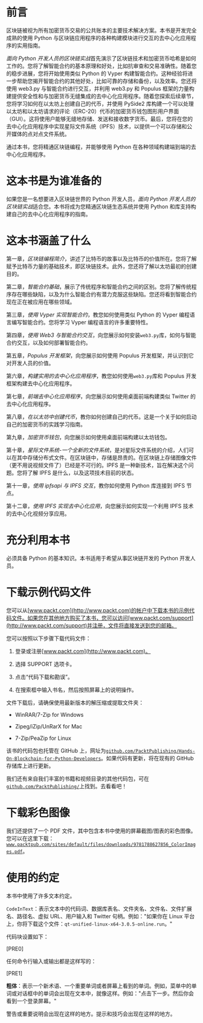 # 前言

区块链被视为所有加密货币交易的公共账本的主要技术解决方案。本书是开发完全成熟的使用 Python 与区块链应用程序的各种构建模块进行交互的去中心化应用程序的实用指南。

*面向 Python 开发人员的区块链实战*首先演示了区块链技术和加密货币哈希是如何工作的。您将了解智能合约的基本原理和好处，比如抗审查和交易准确性。随着您的稳步进展，您将开始使用类似 Python 的 Vyper 构建智能合约。这种经验将进一步帮助您揭开智能合约的其他好处，比如可靠的存储和备份，以及效率。您还将使用 web3.py 与智能合约进行交互，并利用 web3.py 和 Populus 框架的力量构建提供安全性和与加密货币无缝集成的去中心化应用程序。随着您探索后续章节，您将学习如何在以太坊上创建自己的代币，并使用 PySide2 库构建一个可以处理以太坊和以太坊请求的评论（ERC-20）代币的加密货币钱包图形用户界面（GUI）。这将使用户能够无缝地存储、发送和接收数字货币。最后，您将在您的去中心化应用程序中实现星际文件系统（IPFS）技术，以提供一个可以存储和公开媒体的点对点文件系统。

通过本书，您将精通区块链编程，并能够使用 Python 在各种领域构建端到端的去中心化应用程序。

# 这本书是为谁准备的

如果您是一名想要进入区块链世界的 Python 开发人员，*面向 Python 开发人员的区块链实战*适合您。本书将成为您精通区块链生态系统并使用 Python 和库支持构建自己的去中心化应用程序的指南。

# 这本书涵盖了什么

第一章，*区块链编程简介*，讲述了比特币的故事以及比特币的价值所在。您将了解赋予比特币力量的基础技术，即区块链技术。此外，您还将了解以太坊最初的创建目的。

第二章，*智能合约基础*，展示了传统程序和智能合约之间的区别。您将了解传统程序存在哪些缺陷，以及为什么智能合约有潜力克服这些缺陷。您还将看到智能合约现在正在被应用在哪些领域。

第三章，*使用 Vyper 实现智能合约*，教您如何使用类似 Python 的 Vyper 编程语言编写智能合约。您将学习 Vyper 编程语言的许多重要特性。

第四章，*使用 Web3 与智能合约交互*，向您展示如何安装`web3.py`库，如何与智能合约交互，以及如何部署智能合约。

第五章，*Populus 开发框架*，向您展示如何使用 Populus 开发框架，并认识到它对开发人员的价值。

第六章，*构建实用的去中心化应用程序*，教您如何使用`web3.py`库和 Populus 开发框架构建去中心化应用程序。

第七章，*前端去中心化应用程序*，向您展示如何使用桌面前端构建类似 Twitter 的去中心化应用程序。

第八章，*在以太坊中创建代币*，教你如何创建自己的代币。这是一个关于如何启动自己的加密货币的实践学习指南。

第九章，*加密货币钱包*，向您展示如何使用桌面前端构建以太坊钱包。

第十章，*星际文件系统-一个全新的文件系统*，是对星际文件系统的介绍，人们可以在其中存储分布式文件。在区块链中，存储是昂贵的。在区块链上存储图像文件（更不用说视频文件了）已经是不可行的。IPFS 是一种新技术，旨在解决这个问题。您将了解 IPFS 是什么，以及这项技术目前的状态。

第十一章，*使用 ipfsapi 与 IPFS 交互*，教你如何使用 Python 库连接到 IPFS 节点。

第十二章，*使用 IPFS 实现去中心化应用*，向您展示如何实现一个利用 IPFS 技术的去中心化视频分享应用。

# 充分利用本书

必须具备 Python 的基本知识。本书适用于希望从事区块链开发的 Python 开发人员。

# 下载示例代码文件

您可以从[www.packt.com](http://www.packt.com)的帐户中下载本书的示例代码文件。如果您在其他地方购买了本书，您可以访问[www.packt.com/support](http://www.packt.com/support)并注册，文件将直接发送到您的邮箱。

您可以按照以下步骤下载代码文件：

1.  登录或注册[www.packt.com](http://www.packt.com)。

1.  选择 SUPPORT 选项卡。

1.  点击“代码下载和勘误”。

1.  在搜索框中输入书名，然后按照屏幕上的说明操作。

文件下载后，请确保使用最新版本的解压缩或提取文件夹：

+   WinRAR/7-Zip for Windows

+   Zipeg/iZip/UnRarX for Mac

+   7-Zip/PeaZip for Linux

该书的代码包也托管在 GitHub 上，网址为[`github.com/PacktPublishing/Hands-On-Blockchain-for-Python-Developers`](https://github.com/PacktPublishing/Hands-On-Blockchain-for-Python-Developers)。如果代码有更新，将在现有的 GitHub 存储库上进行更新。

我们还有来自我们丰富的书籍和视频目录的其他代码包，可在[`github.com/PacktPublishing/`](https://github.com/PacktPublishing/)上找到。去看看吧！

# 下载彩色图像

我们还提供了一个 PDF 文件，其中包含本书中使用的屏幕截图/图表的彩色图像。您可以在这里下载：[`www.packtpub.com/sites/default/files/downloads/9781788627856_ColorImages.pdf`](https://www.packtpub.com/sites/default/files/downloads/9781788627856_ColorImages.pdf)。

# 使用的约定

本书中使用了许多文本约定。

`CodeInText`：表示文本中的代码词、数据库表名、文件夹名、文件名、文件扩展名、路径名、虚拟 URL、用户输入和 Twitter 句柄。例如："如果你在 Linux 平台上，你将下载这个文件：`qt-unified-linux-x64-3.0.5-online.run`。"

代码块设置如下：

[PRE0]

任何命令行输入或输出都是这样写的：

[PRE1]

**粗体**：表示一个新术语、一个重要单词或者屏幕上看到的单词。例如，菜单中的单词或对话框中的单词会出现在文本中，就像这样。例如："点击下一步。然后你会看到一个登录屏幕。"

警告或重要说明会出现在这样的地方。提示和技巧会出现在这样的地方。
